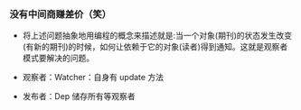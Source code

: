 ### 没有中间商赚差价（笑）
- 将上述问题抽象地用编程的概念来描述就是:当一个对象(期刊)的状态发生改变(有新的期刊)的时候，如何让依赖于它的对象(读者)得到通知。这就是观察者模式要解决的问题。

- 观察者：Watcher：自身有 update 方法

- 发布者：Dep 储存所有等观察者
